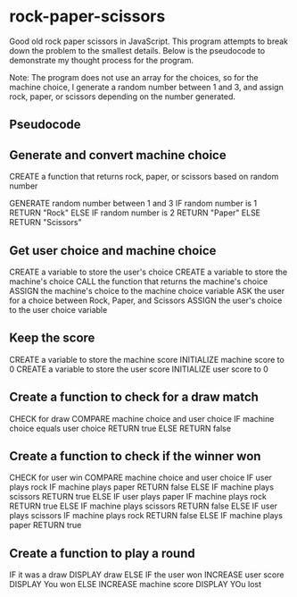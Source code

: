 # rock-paper-scissors
Good old rock paper scissors in JavaScript. This program attempts to break down the problem to the smallest details. Below is the pseudocode to demonstrate my thought process for the program.

Note: The program does not use an array for the choices, so for the machine choice, I generate a random number between 1 and 3, and assign rock, paper, or scissors depending on the number generated.

## Pseudocode 

## Generate and convert machine choice
CREATE a function that returns rock, paper, or scissors based on random number

GENERATE random number between 1 and 3
IF random number is 1
    RETURN "Rock"
ELSE IF random number is 2
    RETURN "Paper"
ELSE
    RETURN "Scissors"


## Get user choice and machine choice
CREATE a variable to store the user's choice
CREATE a variable to store the machine's choice
CALL the function that returns the machine's choice
ASSIGN the machine's choice to the machine choice variable
ASK the user for a choice between Rock, Paper, and Scissors
ASSIGN the user's choice to the user choice variable

## Keep the score
CREATE a variable to store the machine score
INITIALIZE machine score to 0
CREATE a variable to store the user score
INITIALIZE user score to 0

## Create a function to check for a draw match
CHECK for draw
    COMPARE machine choice and user choice
    IF machine choice equals user choice
        RETURN true
    ELSE
        RETURN false

## Create a function to check if the winner won
CHECK for user win
    COMPARE machine choice and user choice
    IF user plays rock
        IF machine plays paper
            RETURN false
        ELSE IF machine plays scissors
            RETURN true
    ELSE IF user plays paper 
        IF machine plays rock
            RETURN true
        ELSE IF machine plays scissors
            RETURN false
    ELSE IF user plays scissors
        IF machine plays rock
            RETURN false
        ELSE IF machine plays paper
            RETURN true
        

## Create a function to play a round
IF it was a draw
    DISPLAY draw
ELSE IF the user won
    INCREASE user score
    DISPLAY You won
ELSE
    INCREASE machine score
    DISPLAY YOu lost





